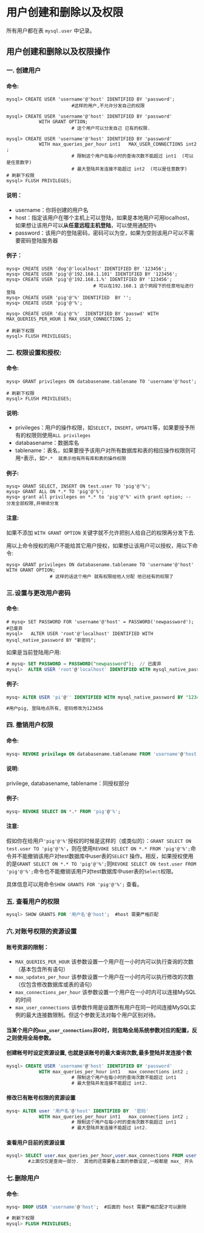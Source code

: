 # 用户创建和删除以及权限

所有用户都在表 `mysql.user` 中记录。

## 用户创建和删除以及权限操作

### 一. 创建用户

#### 命令:

```mysql
mysql> CREATE USER 'username'@'host' IDENTIFIED BY 'password';      
                        #这样的用户,不允许分发自己的权限
                        
mysql> CREATE USER 'username'@'host' IDENTIFIED BY 'password' 
            WITH GRANT OPTION;   
                        # 这个用户可以分发自己 已有的权限.
                        
mysql> CREATE USER 'username'@'host' IDENTIFIED BY 'password' 
            WITH max_queries_per_hour int1   MAX_USER_CONNECTIONS int2 ;   
                        # 限制这个用户在每小时的查询次数不能超过 int1  (可以是任意数字)
                        # 最大登陆并发连接不能超过 int2  (可以是任意数字)
# 刷新下权限
mysql> FLUSH PRIVILEGES;
```

#### 说明：

* username：你将创建的用户名
* host：指定该用户在哪个主机上可以登陆，如果是本地用户可用localhost，如果想让该用户可以**从任意远程主机登陆**，可以使用通配符`%`
* password：该用户的登陆密码，密码可以为空，如果为空则该用户可以不需要密码登陆服务器

#### 例子：

```mysql
mysq> CREATE USER 'dog'@'localhost' IDENTIFIED BY '123456';
mysq> CREATE USER 'pig'@'192.168.1.101' IDENTIFIED BY '123456';
mysq> CREATE USER 'pig'@'192.168.1.%' IDENTIFIED BY '123456';      
                                # 可以在192.168.1 这个网段下的任意地址进行登陆
mysq> CREATE USER 'pig'@'%' IDENTIFIED  BY '';
mysq> CREATE USER 'pig'@'%';

mysq> CREATE USER 'dig'@'%'  IDENTIFIED BY 'passwd' WITH MAX_QUERIES_PER_HOUR 1 MAX_USER_CONNECTIONS 2;

# 刷新下权限
mysql> FLUSH PRIVILEGES;
```

### 二. 权限设置和授权:

#### 命令:

```mysql
mysq> GRANT privileges ON databasename.tablename TO 'username'@'host';

# 刷新下权限
mysql> FLUSH PRIVILEGES;
```

#### 说明:

* privileges：用户的操作权限，如`SELECT`，`INSERT`，`UPDATE`等，如果要授予所有的权限则使用`ALL privileges`
* databasename：数据库名
* tablename：表名，如果要授予该用户对所有数据库和表的相应操作权限则可用`*`表示，如`*.*  就表示他有所有库和表的操作权限`

#### 例子:

```mysql
mysq> GRANT SELECT, INSERT ON test.user TO 'pig'@'%';
mysq> GRANT ALL ON *.* TO 'pig'@'%';
mysq> grant all privileges on *.* to 'pig'@'%' with grant option; -- 分发全部权限,并继续分发
```

#### 注意:

如果不添加 `WITH GRANT OPTION` 关键字就不允许把别人给自己的权限再分发下去.

用以上命令授权的用户不能给其它用户授权，如果想让该用户可以授权，用以下命令:

```mysql
mysq> GRANT privileges ON databasename.tablename TO 'username'@'host' WITH GRANT OPTION;
                # 这样的话这个用户 就有权限给他人分配 他已经有的权限了
```

### 三.设置与更改用户密码

#### 命令:

```mysql
# mysq> SET PASSWORD FOR 'username'@'host' = PASSWORD('newpassword');   #已废弃
mysql>   ALTER USER 'root'@'localhost' IDENTIFIED WITH mysql_native_password BY "新密码";
```

如果是当前登陆用户用:

```sql
# mysq> SET PASSWORD = PASSWORD("newpassword");  // 已废弃
mysql>  ALTER USER 'root'@'localhost' IDENTIFIED WITH mysql_native_password BY "新密码";
```

#### 例子:

```sql
mysq> ALTER USER 'pi'@'' IDENTIFIED WITH mysql_native_password BY "123456";

#用户pig, 登陆地点所有, 密码修改为123456
```

### 四. 撤销用户权限

#### 命令:

```sql
mysq> REVOKE privilege ON databasename.tablename FROM 'username'@'host';
```

#### 说明:

privilege, databasename, tablename：同授权部分

#### 例子:

```sql
mysq> REVOKE SELECT ON *.* FROM 'pig'@'%';
```

#### 注意:

假如你在给用户`'pig'@'%'`授权的时候是这样的（或类似的）：`GRANT SELECT ON test.user TO 'pig'@'%'`，则在使用`REVOKE SELECT ON *.* FROM 'pig'@'%';`命令并不能撤销该用户对test数据库中user表的`SELECT` 操作。相反，如果授权使用的是`GRANT SELECT ON *.* TO 'pig'@'%';`则`REVOKE SELECT ON test.user FROM 'pig'@'%';`命令也不能撤销该用户对test数据库中user表的`Select`权限。

具体信息可以用命令`SHOW GRANTS FOR 'pig'@'%';` 查看。

### 五. 查看用户的权限

```sql
mysql> SHOW GRANTS FOR '用户名'@'host';  #host 需要严格匹配
```

### 六.对账号权限的资源设置

#### 账号资源的限制：

* `MAX_QUERIES_PER_HOUR` 该参数设置一个用户在一小时内可以执行查询的次数（基本包含所有语句） 
* `max_updates_per_hour` 该参数设置一个用户在一小时内可以执行修改的次数（仅包含修改数据库或表的语句）
* `max_connections_per_hour` 该参数设置一个用户在一小时内可以连接MySQL的时间
* `max_user_connections` 该参数作用是设置所有用户在同一时间连接MySQL实例的最大连接数限制。但这个参数无法对每个用户区别对待。

#### 当某个用户的`max_user_connections`非0时，则忽略全局系统参数对应的配置，反之则使用全局参数。

#### 创建帐号时设定资源设置,  也就是该账号的最大查询次数,最多登陆并发连接个数

```sql
mysql> CREATE USER 'username'@'host' IDENTIFIED BY 'password' 
            WITH max_queries_per_hour int1   max_connections int2 ;   
                        # 限制这个用户在每小时的查询次数不能超过 int1 
                        # 最大登陆并发连接不能超过 int2. 
```

#### 修改已有账号权限的资源设置

```sql
mysq> ALTER user '用户名'@'host' IDENTIFIED BY  '密码'
            WITH max_queries_per_hour int1   max_connections int2 ;   
                        # 限制这个用户在每小时的查询次数不能超过 int1 
                        # 最大登陆并发连接不能超过 int2. 
```

#### 查看用户目前的资源设置

```sql
mysql> SELECT user.max_queries_per_hour,user.max_connections FROM user WHERE user = '用户名';
        #上面仅仅是查询一部分.  其他的还需要看上面的参数设定,一般都是 max_ 开头
```

### 七.删除用户

#### 命令:

```sql
mysq> DROP USER 'username'@'host';  #后面的 host 需要严格匹配才可以删除

# 刷新下权限
mysql> FLUSH PRIVILEGES;
```

